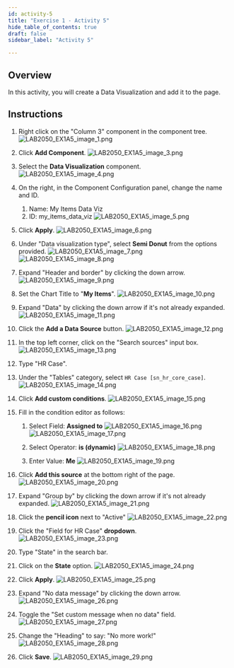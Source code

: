 ```yaml
---
id: activity-5
title: "Exercise 1 - Activity 5"
hide_table_of_contents: true
draft: false
sidebar_label: "Activity 5"

---
```


## Overview
In this activity, you will create a Data Visualization and add it to the page. 

## Instructions
1.	Right click on the "Column 3" component in the component tree.
![LAB2050_EX1A5_image_1.png](../images/LAB2050_EX1A5/LAB2050_EX1A5_image_1.png)

2. Click **Add Component**.
![LAB2050_EX1A5_image_3.png](../images/LAB2050_EX1A5/LAB2050_EX1A5_image_3.png)

3. Select the **Data Visualization** component.
![LAB2050_EX1A5_image_4.png](../images/LAB2050_EX1A5/LAB2050_EX1A5_image_4.png)

4. On the right, in the Component Configuration panel, change the name and ID.
    1.  Name: My Items Data Viz
    2.  ID: my_items_data_viz
![LAB2050_EX1A5_image_5.png](../images/LAB2050_EX1A5/LAB2050_EX1A5_image_5.png)

5.  Click **Apply**.
![LAB2050_EX1A5_image_6.png](../images/LAB2050_EX1A5/LAB2050_EX1A5_image_6.png)

6. Under "Data visualization type", select **Semi Donut** from the options provided.
![LAB2050_EX1A5_image_7.png](../images/LAB2050_EX1A5/LAB2050_EX1A5_image_7.png)
![LAB2050_EX1A5_image_8.png](../images/LAB2050_EX1A5/LAB2050_EX1A5_image_8.png)

7. Expand "Header and border" by clicking the down arrow.
![LAB2050_EX1A5_image_9.png](../images/LAB2050_EX1A5/LAB2050_EX1A5_image_9.png)

8. Set the Chart Title to "**My Items**".
![LAB2050_EX1A5_image_10.png](../images/LAB2050_EX1A5/LAB2050_EX1A5_image_10.png)

9.  Expand "Data" by clicking the down arrow if it's not already expanded.
![LAB2050_EX1A5_image_11.png](../images/LAB2050_EX1A5/LAB2050_EX1A5_image_11.png)

10.  Click the **Add a Data Source** button.
![LAB2050_EX1A5_image_12.png](../images/LAB2050_EX1A5/LAB2050_EX1A5_image_12.png)

11.  In the top left corner, click on the "Search sources" input box.
![LAB2050_EX1A5_image_13.png](../images/LAB2050_EX1A5/LAB2050_EX1A5_image_13.png)

12.  Type "HR Case".
13.  Under the "Tables" category, select `HR Case [sn_hr_core_case]`.
![LAB2050_EX1A5_image_14.png](../images/LAB2050_EX1A5/LAB2050_EX1A5_image_14.png)

14. Click **Add custom conditions**.
![LAB2050_EX1A5_image_15.png](../images/LAB2050_EX1A5/LAB2050_EX1A5_image_15.png)

15. Fill in the condition editor as follows:
    1.  Select Field: **Assigned to**
![LAB2050_EX1A5_image_16.png](../images/LAB2050_EX1A5/LAB2050_EX1A5_image_16.png)
![LAB2050_EX1A5_image_17.png](../images/LAB2050_EX1A5/LAB2050_EX1A5_image_17.png)

    2.  Select Operator: **is (dynamic)**
![LAB2050_EX1A5_image_18.png](../images/LAB2050_EX1A5/LAB2050_EX1A5_image_18.png)

    3.  Enter Value: **Me**
![LAB2050_EX1A5_image_19.png](../images/LAB2050_EX1A5/LAB2050_EX1A5_image_19.png)

16. Click **Add this source** at the bottom right of the page.
![LAB2050_EX1A5_image_20.png](../images/LAB2050_EX1A5/LAB2050_EX1A5_image_20.png)

17. Expand "Group by" by clicking the down arrow if it's not already expanded.
![LAB2050_EX1A5_image_21.png](../images/LAB2050_EX1A5/LAB2050_EX1A5_image_21.png)

18. Click the **pencil icon** next to "Active"
![LAB2050_EX1A5_image_22.png](../images/LAB2050_EX1A5/LAB2050_EX1A5_image_22.png)

19. Click the "Field for HR Case" **dropdown**.
![LAB2050_EX1A5_image_23.png](../images/LAB2050_EX1A5/LAB2050_EX1A5_image_23.png)

20. Type "State" in the search bar.
21. Click on the **State** option.
![LAB2050_EX1A5_image_24.png](../images/LAB2050_EX1A5/LAB2050_EX1A5_image_24.png)

22. Click **Apply**.
![LAB2050_EX1A5_image_25.png](../images/LAB2050_EX1A5/LAB2050_EX1A5_image_25.png)

23. Expand "No data message" by clicking the down arrow.
![LAB2050_EX1A5_image_26.png](../images/LAB2050_EX1A5/LAB2050_EX1A5_image_26.png)

24. Toggle the "Set custom message when no data" field.
![LAB2050_EX1A5_image_27.png](../images/LAB2050_EX1A5/LAB2050_EX1A5_image_27.png)

25. Change the "Heading" to say: "No more work!"
![LAB2050_EX1A5_image_28.png](../images/LAB2050_EX1A5/LAB2050_EX1A5_image_28.png)

26. Click **Save**.
![LAB2050_EX1A5_image_29.png](../images/LAB2050_EX1A5/LAB2050_EX1A5_image_29.png)